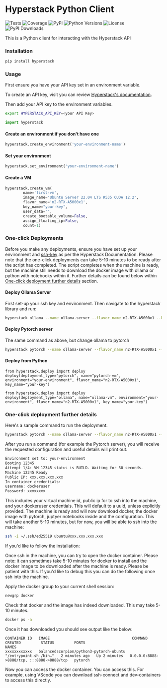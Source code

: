 # Hyperstack Python Client
![Tests](https://img.shields.io/github/actions/workflow/status/balancedscorpion/hyperstack/tests.yml?label=tests)
![Coverage](https://img.shields.io/codecov/c/github/balancedscorpion/hyperstack)
![PyPI](https://img.shields.io/pypi/v/hyperstack)
![Python Versions](https://img.shields.io/pypi/pyversions/hyperstack)
![License](https://img.shields.io/github/License/balancedscorpion/hyperstack)
![PyPI Downloads](https://img.shields.io/pypi/dm/hyperstack)

This is a Python client for interacting with the Hyperstack API

### Installation

```bash
pip install hyperstack
```

### Usage

First ensure you have your API key set in an environment variable.

To create an API key, visit you can review [Hyperstack's documentation](https://infrahub-doc.nexgencloud.com/docs/api-reference/getting-started-api/authentication/#api-keys).

Then add your API key to the environment variables.

```bash
export HYPERSTACK_API_KEY=<your API Key>
```

```python
import hyperstack
```

#### Create an environment if you don't have one

```python
hyperstack.create_environment('your-environment-name')
```

#### Set your environment

```python
hyperstack.set_environment('your-environment-name')
```

#### Create a VM
```python
hyperstack.create_vm(
        name='first-vm',
        image_name="Ubuntu Server 22.04 LTS R535 CUDA 12.2",
        flavor_name='n2-RTX-A5000x1',
        key_name="your-key",
        user_data="",
        create_bootable_volume=False,
        assign_floating_ip=False,
        count=1)
```


### One-click Deployments

Before you make any deployments, ensure you have set up your environment and [ssh-key](https://infrahub-doc.nexgencloud.com/docs/network/ssh/#create-an-ssh-key) as per the Hyperstack Documentation. Please note that the one-click deployments can take 5-10 minutes to be ready after the script has completed. The script completes when the machine is ready, but the machine still needs to download the docker image with ollama or python with notebooks within it. Further details can be found below within [One-click deployment further details](#one-click-deployment-further-details) section.


#### Deploy Ollama Server

First set-up your ssh key and environment. Then navigate to the hyperstack library and run:

```bash
hyperstack ollama --name ollama-server --flavor_name n2-RTX-A5000x1 --key_name your-key --environment your-environment
```


#### Deploy Pytorch server

The same command as above, but change ollama to pytorch

```bash
hyperstack pytorch --name ollama-server --flavor_name n2-RTX-A5000x1 --key_name your-key --environment your-environment
```


#### Deploy from Python

```python3
from hyperstack.deploy import deploy
deploy(deployment_type="pytorch", name="pytorch-vm", environment="your-environment", flavor_name="n2-RTX-A5000x1", key_name="your-key")
```



```python3
from hyperstack.deploy import deploy
deploy(deployment_type="ollama", name="ollama-vm", environment="your-environment", flavor_name="n2-RTX-A5000x1", key_name="your-key")
```


### One-click deployment further details

Here's a sample command to run the deployment.

```bash
hyperstack pytorch --name ollama-server --flavor_name n2-RTX-A5000x1 --key_name your-key --environment your-environment
```

After you run a command (for example the Pytorch server), you will receive the requested configuration and useful details will print out.

```bash
Environment set to: your-environment
Booting 12345
Attempt 1/4: VM 12345 status is BUILD. Waiting for 30 seconds.
Machine 12345 Ready
Public IP: xxx.xxx.xxx.xxx
In container credentials:
username: dockeruser
Password: xxxxxxxx
````

This includes your virtual machine id, public ip for to ssh into the machine, and your dockeruser credentials. This will default to a uuid, unless explicitly provided.
The machine is ready and will now download docker, the docker image with pytorch, juptyer notebooks inside and the configuration. This will take another 5-10 minutes, but for now, you will be able to ssh into the machine:

```bash
ssh -i ~/.ssh/ed25519 ubuntu@xxx.xxx.xxx.xxx
```

If you'd like to follow the installation:

Once ssh in the machine, you can try to open the docker container. Please note: it can sometimes take 5-10 minutes for docker to install and the docker image to be downloaded after the machine is ready. Please be patient with this. If you'd like to debug this you can do the following once ssh into the machine.

Apply the docker group to your current shell session:
```bash
newgrp docker
```

Check that docker and the image has indeed downloaded. This may take 5-10 minutes.
```bash
docker ps -a
```

Once it has downloaded you should see output like the below:
```
CONTAINER ID   IMAGE                                     COMMAND                  CREATED         STATUS         PORTS                                       NAMES
xxxxxxxxxxxx   balancedscorpion/python3-pytorch-ubuntu   "/entrypoint.sh /bin…"   2 minutes ago   Up 2 minutes   0.0.0.0:8888->8888/tcp, :::8888->8888/tcp   pytorch
```

Now you can access the docker container. You can access this. For example, using VScode you can download ssh-connect and dev-containers to access this directly.
